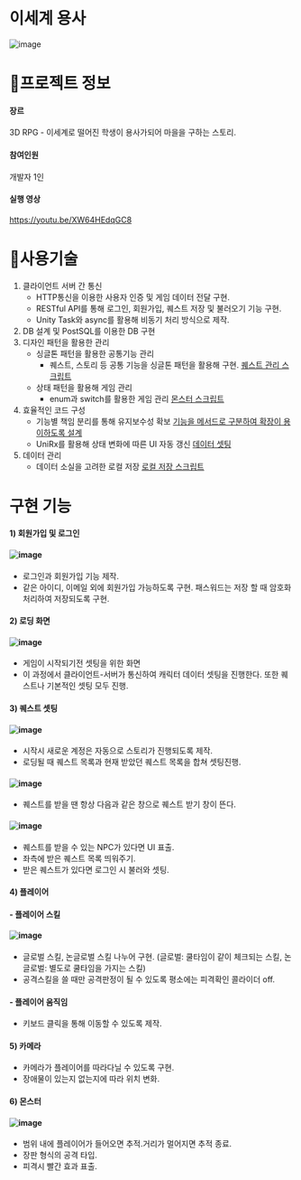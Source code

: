 # 이세계 용사

![image](https://github.com/user-attachments/assets/837b6fc7-1a05-42c8-957b-01f547661572)



# 📄프로젝트 정보
#### 장르
3D RPG - 이세계로 떨어진 학생이 용사가되어 마을을 구하는 스토리.

#### 참여인원
개발자 1인

#### 실행 영상
https://youtu.be/XW64HEdqGC8



# 📝사용기술
1) 클라이언트 서버 간 통신
   - HTTP통신을 이용한 사용자 인증 및 게임 데이터 전달 구현.
   - RESTful API를 통해 로그인, 회원가입, 퀘스트 저장 및 불러오기 기능 구현.
   - Unity Task와 async를 활용해 비동기 처리 방식으로 제작. 
2) DB 설계 및 PostSQL를 이용한 DB 구현
3) 디자인 패턴을 활용한 관리
   - 싱글톤 패턴을 활용한 공통기능 관리
     - 퀘스트, 스토리 등 공통 기능을 싱글톤 패턴을 활용해 구현. [퀘스트 관리 스크립트](https://github.com/pjsjyh/anotherRPG/blob/main/3dMMO/Assets/scripts/Quest/QuestManager.cs)
   - 상태 패턴을 활용해 게임 관리
     - enum과 switch를 활용한 게임 관리 [몬스터 스크립트](https://github.com/pjsjyh/anotherRPG/blob/main/3dMMO/Assets/scripts/GameComponent/Monster/Monster.cs)
4) 효율적인 코드 구성
   - 기능별 책임 분리를 통해 유지보수성 확보 [기능을 메서드로 구분하여 확장이 용이하도록 설계](https://github.com/pjsjyh/anotherRPG/blob/main/3dMMO/Assets/scripts/Quest/QuestManager.cs)
   - UniRx를 활용해 상태 변화에 따른 UI 자동 갱신 [데이터 셋팅](https://github.com/pjsjyh/anotherRPG/blob/main/3dMMO/Assets/scripts/GameComponent/Player/CharacterInfo.cs)
5) 데이터 관리
   - 데이터 소실을 고려한 로컬 저장 [로컬 저장 스크립트](https://github.com/pjsjyh/anotherRPG/blob/main/3dMMO/Assets/scripts/GameComponent/Player/CharacterRepository.cs)
  
# 구현 기능
#### 1) 회원가입 및 로그인
#### ![image](https://github.com/user-attachments/assets/777df3a7-fd9c-4719-8bc0-5c5aeb5a3430)
   - 로그인과 회원가입 기능 제작.
   - 같은 아이디, 이메일 외에 회원가입 가능하도록 구현. 패스워드는 저장 할 때 암호화처리하여 저장되도록 구현.
#### 2) 로딩 화면
#### ![image](https://github.com/user-attachments/assets/d22b5f8b-1dc5-4fb1-9938-f5f67e01f8ab)
   - 게임이 시작되기전 셋팅을 위한 화면
   - 이 과정에서 클라이언트-서버가 통신하여 캐릭터 데이터 셋팅을 진행한다. 또한 퀘스트나 기본적인 셋팅 모두 진행.
#### 3) 퀘스트 셋팅
#### ![image](https://github.com/user-attachments/assets/699fb778-4a3c-4788-a1c6-51955a98b5ca)
   - 시작시 새로운 계정은 자동으로 스토리가 진행되도록 제작.
   - 로딩될 때 퀘스트 목록과 현재 받았던 퀘스트 목록을 합쳐 셋팅진행.
#### ![image](https://github.com/user-attachments/assets/d5fabee9-2908-44ee-ae01-94bab56820c4)
   - 퀘스트를 받을 땐 항상 다음과 같은 창으로 퀘스트 받기 창이 뜬다.
#### ![image](https://github.com/user-attachments/assets/94e2dbab-bfb6-43a5-9487-2acd47d39cf7)
   - 퀘스트를 받을 수 있는 NPC가 있다면 UI 표출.
   - 좌측에 받은 퀘스트 목록 띄워주기.
   - 받은 퀘스트가 있다면 로그인 시 불러와 셋팅.
#### 4) 플레이어
#### - 플레이어 스킬
#### ![image](https://github.com/user-attachments/assets/8141b77d-050a-4827-adf2-e13001f10fee)
   - 글로벌 스킬, 논글로벌 스킬 나누어 구현. (글로벌: 쿨타임이 같이 체크되는 스킬, 논글로벌: 별도로 쿨타임을 가지는 스킬)
   - 공격스킬을 쓸 때만 공격판정이 될 수 있도록 평소에는 피격확인 콜라이더 off.
#### - 플레이어 움직임
   - 키보드 클릭을 통해 이동할 수 있도록 제작.
#### 5) 카메라
   - 카메라가 플레이어를 따라다닐 수 있도록 구현.
   - 장애물이 있는지 없는지에 따라 위치 변화.
#### 6) 몬스터
#### ![image](https://github.com/user-attachments/assets/b6507a65-c8b0-4489-909c-a9efac9beb36)
   - 범위 내에 플레이어가 들어오면 추적.거리가 멀어지면 추적 종료.
   - 장판 형식의 공격 타입.
   - 피격시 빨간 효과 표출.
